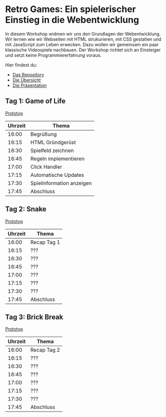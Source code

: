 # Retro Games: Ein spielerischer Einstieg in die Webentwicklung

In diesem Workshop widmen wir uns den Grundlagen der Webentwicklung.
Wir lernen wie wir Webseiten mit HTML strukurieren, mit CSS gestalten und mit JavaScript zum Leben erwecken.
Dazu wollen wir gemeinsam ein paar klassische Videospiele nachbauen.
Der Workshop richtet sich an Einsteiger und setzt keine Programmiererfahrung voraus.

Hier findest du:
- [Das Repository](https://github.com/RS-Software-Dev/workshop-mini-games)
- [Die Übersicht](https://rs-software-dev.github.io/workshop-mini-games)
- [Die Präsentation](https://rs-software-dev.github.io/workshop-mini-games/slides)


## Tag 1: Game of Life

[Prototyp](https://rs-software-dev.github.io/workshop-mini-games/01-game-of-life.html)

| Uhrzeit | Thema |
|-------|-----------|
| 16:00 | Begrüßung |
| 16:15 | HTML Gründgerüst |
| 16:30 | Spielfeld zeichnen |
| 16:45 | Regeln implementieren |
| 17:00 | Click Handler |
| 17:15 | Automatische Updates |
| 17:30 | Spielinformation anzeigen |
| 17:45 | Abschluss |

## Tag 2: Snake

[Prototyp](https://rs-software-dev.github.io/workshop-mini-games/02-snake.html)

| Uhrzeit | Thema |
|-------|-----------|
| 16:00 | Recap Tag 1 |
| 16:15 | ??? |
| 16:30 | ??? |
| 16:45 | ??? |
| 17:00 | ??? |
| 17:15 | ??? |
| 17:30 | ??? |
| 17:45 | Abschluss |

## Tag 3: Brick Break

[Prototyp](https://rs-software-dev.github.io/workshop-mini-games/03-brick-break.html)

| Uhrzeit | Thema |
|-------|-----------|
| 16:00 | Recap Tag 2 |
| 16:15 | ??? |
| 16:30 | ??? |
| 16:45 | ??? |
| 17:00 | ??? |
| 17:15 | ??? |
| 17:30 | ??? |
| 17:45 | Abschluss |